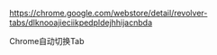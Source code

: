 https://chrome.google.com/webstore/detail/revolver-tabs/dlknooajieciikpedpldejhhijacnbda

Chrome自动切换Tab
